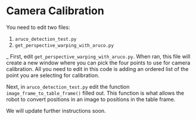 # Camera Calibration

You need to edit two files:
1. `aruco_detection_test.py`
2. `get_perspective_warping_with_aruco.py`

_
First, edit `get_perspective_warping_with_aruco.py`. When ran, this file will create a new window where you can pick the four points to use for camera calibration. All you need to edit in this code is adding an ordered list of the point you are selecting for calibration.

Next, in `aruco_detection_test.py` edit the function `image_frame_to_table_frame()` filled out. This function is what allows the robot to convert positions in an image to positions in the table frame.


We will update further instructions soon.

